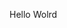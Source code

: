 Hello Wolrd
























































































































































































































































































































































































































































































































